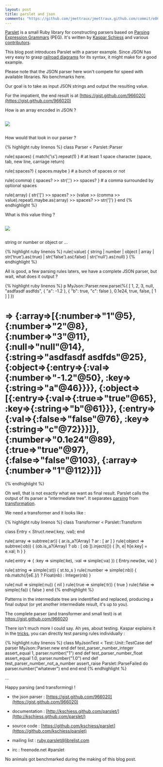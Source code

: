```yaml
---
layout: post
title: parslet and json
comments: "https://github.com/jmettraux/jmettraux.github.com/commit/e86a097fcaff49f55ff36d4258832261ca50573a#comments"
---
```


[Parslet](https://github.com/kschiess/parslet) is a small Ruby library for
constructing parsers based on [Parsing Expression
Grammars](http://en.wikipedia.org/wiki/Parsing_expression_grammar) (PEG).
It's written by [Kaspar Schiess](http://blog.absurd.li/) and various
[contributors](http://kschiess.github.com/parslet/contribute.html).

This blog post introduces Parslet with a parser example. Since JSON has very
easy to grasp [railroad diagrams](http://json.org/) for its syntax, it might make for a good example.

Please note that the JSON parser here won't compete for speed with available libraries. No benchmarks here.

Our goal is to take as input JSON strings and output the resulting value.

For the impatient, the end result is at [https://gist.github.com/966020](https://gist.github.com/966020)

How is an array encoded in JSON ?

<img src="http://json.org/array.gif" style="margin: 15px 0 15px 0; border: 0;" />

How would that look in our parser ?

{% highlight ruby linenos %}
class Parser < Parslet::Parser

  rule(:spaces) { match('\s').repeat(1) }
    # at least 1 space character (space, tab, new line, carriage return)

  rule(:spaces?) { spaces.maybe }
    # a bunch of spaces or not

  rule(:comma) { spaces? >> str(',') >> spaces? }
    # a comma surrounded by optional spaces

  rule(:array) {
    str('[') >> spaces? >>
    (value >> (comma >> value).repeat).maybe.as(:array) >>
    spaces? >> str(']')
  }
end
{% endhighlight %}

What is this value thing ?

<img src="http://json.org/value.gif" style="margin: 15px 0 15px 0; border: 0;" />

string or number or object or ...

{% highlight ruby linenos %}
rule(:value) {
  string | number |
  object | array |
  str('true').as(:true) | str('false').as(:false) |
  str('null').as(:null)
}
{% endhighlight %}

All is good, a few parsing rules laters, we have a complete JSON parser, but wait, what does it output ?

{% highlight ruby linenos %}
p MyJson::Parser.new.parse(%{
  [ 1, 2, 3, null,
    "asdfasdf asdfds", { "a": -1.2 }, { "b": true, "c": false },
    0.1e24, true, false, [ 1 ] ]
})
# => {:array=>[{:number=>"1"@5}, {:number=>"2"@8}, {:number=>"3"@11}, {:null=>"null"@14}, {:string=>"asdfasdf asdfds"@25}, {:object=>{:entry=>{:val=>{:number=>"-1.2"@50}, :key=>{:string=>"a"@46}}}}, {:object=>[{:entry=>{:val=>{:true=>"true"@65}, :key=>{:string=>"b"@61}}}, {:entry=>{:val=>{:false=>"false"@76}, :key=>{:string=>"c"@72}}}]}, {:number=>"0.1e24"@89}, {:true=>"true"@97}, {:false=>"false"@103}, {:array=>{:number=>"1"@112}}]}
{% endhighlight %}

Oh well, that is not exactly what we want as final result. Parslet calls the output of its parser a "intermediate tree". It separates <a href="http://kschiess.github.com/parslet/parser.html">parsing</a> from <a href="http://kschiess.github.com/parslet/transform.html">transformation</a>.

We need a transformer and it looks like :

{% highlight ruby linenos %}
class Transformer < Parslet::Transform

  class Entry < Struct.new(:key, :val); end

  rule(:array => subtree(:ar)) {
    ar.is_a?(Array) ? ar : [ ar ]
  }
  rule(:object => subtree(:ob)) {
    (ob.is_a?(Array) ? ob : [ ob ]).inject({}) { |h, e| h[e.key] = e.val; h }
  }

  rule(:entry => { :key => simple(:ke), :val => simple(:va) }) {
    Entry.new(ke, va)
  }

  rule(:string => simple(:st)) {
    st.to_s
  }
  rule(:number => simple(:nb)) {
    nb.match(/[eE\.]/) ? Float(nb) : Integer(nb)
  }

  rule(:null => simple(:nu)) { nil }
  rule(:true => simple(:tr)) { true }
  rule(:false => simple(:fa)) { false }
end
{% endhighlight %}

Patterns in the intermediate tree are indentified and replaced, producing a final output (or yet another intermediate result, it's up to you).

The complete parser (and transformer and small test) is at <a href="https://gist.github.com/966020">https://gist.github.com/966020</a>

There isn't much more I could say. Ah yes, about testing. Kaspar explains it in the <a href="http://kschiess.github.com/parslet/tricks.html">tricks</a>, you can directly test parsing rules individually :

{% highlight ruby linenos %}
class MyJsonTest < Test::Unit::TestCase
  def parser
    MyJson::Parser.new
  end
  def test_parser_number_integer
    assert_equal 1, parser.number("1")
  end
  def test_parser_number_float
    assert_equal 1.0, parser.number("1.0")
  end
  def test_parser_number_not_a_number
    assert_raise Parslet::ParseFailed do
      parser.number("whatever")
    end
  end
end
{% endhighlight %}

...

Happy parsing (and transforming) !

* the json parser : [https://gist.github.com/966020](https://gist.github.com/966020)

* documentation : [http://kschiess.github.com/parslet/](http://kschiess.github.com/parslet/)
* source code : [https://github.com/kschiess/parslet](https://github.com/kschiess/parslet)
* mailing list : [ruby.parslet@librelist.com](http://librelist.com/browser/ruby.parslet/)
* irc : freenode.net #parslet

No animals got benchmarked during the making of this blog post.

